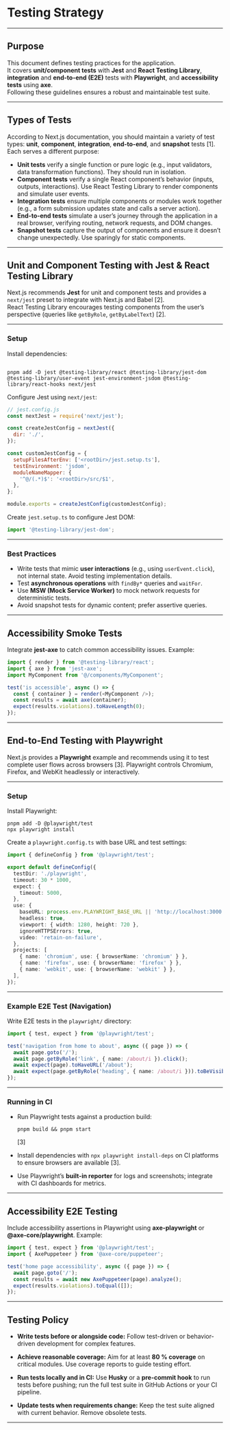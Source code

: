 # Testing Strategy

---

## Purpose

This document defines testing practices for the application.  
It covers **unit/component tests** with **Jest** and **React Testing Library**, **integration** and **end-to-end (E2E)** tests with **Playwright**, and **accessibility tests** using **axe**.  
Following these guidelines ensures a robust and maintainable test suite.

---

## Types of Tests

According to Next.js documentation, you should maintain a variety of test types: **unit**, **component**, **integration**, **end-to-end**, and **snapshot** tests [1].  
Each serves a different purpose:

- **Unit tests** verify a single function or pure logic (e.g., input validators, data transformation functions). They should run in isolation.  
- **Component tests** verify a single React component’s behavior (inputs, outputs, interactions). Use React Testing Library to render components and simulate user events.  
- **Integration tests** ensure multiple components or modules work together (e.g., a form submission updates state and calls a server action).  
- **End-to-end tests** simulate a user’s journey through the application in a real browser, verifying routing, network requests, and DOM changes.  
- **Snapshot tests** capture the output of components and ensure it doesn’t change unexpectedly. Use sparingly for static components.

---

## Unit and Component Testing with Jest & React Testing Library

Next.js recommends **Jest** for unit and component tests and provides a `next/jest` preset to integrate with Next.js and Babel [2].  
React Testing Library encourages testing components from the user’s perspective (queries like `getByRole`, `getByLabelText`) [2].

---

### Setup

Install dependencies:
```

pnpm add -D jest @testing-library/react @testing-library/jest-dom @testing-library/user-event jest-environment-jsdom @testing-library/react-hooks next/jest

````

Configure Jest using `next/jest`:
```js
// jest.config.js
const nextJest = require('next/jest');

const createJestConfig = nextJest({
  dir: './',
});

const customJestConfig = {
  setupFilesAfterEnv: ['<rootDir>/jest.setup.ts'],
  testEnvironment: 'jsdom',
  moduleNameMapper: {
    '^@/(.*)$': '<rootDir>/src/$1',
  },
};

module.exports = createJestConfig(customJestConfig);
````

Create `jest.setup.ts` to configure Jest DOM:

```ts
import '@testing-library/jest-dom';
```

---

### Best Practices

* Write tests that mimic **user interactions** (e.g., using `userEvent.click`), not internal state. Avoid testing implementation details.
* Test **asynchronous operations** with `findBy*` queries and `waitFor`.
* Use **MSW (Mock Service Worker)** to mock network requests for deterministic tests.
* Avoid snapshot tests for dynamic content; prefer assertive queries.

---

## Accessibility Smoke Tests

Integrate **jest-axe** to catch common accessibility issues. Example:

```ts
import { render } from '@testing-library/react';
import { axe } from 'jest-axe';
import MyComponent from '@/components/MyComponent';

test('is accessible', async () => {
  const { container } = render(<MyComponent />);
  const results = await axe(container);
  expect(results.violations).toHaveLength(0);
});
```

---

## End-to-End Testing with Playwright

Next.js provides a **Playwright** example and recommends using it to test complete user flows across browsers [3].
Playwright controls Chromium, Firefox, and WebKit headlessly or interactively.

---

### Setup

Install Playwright:

```
pnpm add -D @playwright/test
npx playwright install
```

Create a `playwright.config.ts` with base URL and test settings:

```ts
import { defineConfig } from '@playwright/test';

export default defineConfig({
  testDir: './playwright',
  timeout: 30 * 1000,
  expect: {
    timeout: 5000,
  },
  use: {
    baseURL: process.env.PLAYWRIGHT_BASE_URL || 'http://localhost:3000',
    headless: true,
    viewport: { width: 1280, height: 720 },
    ignoreHTTPSErrors: true,
    video: 'retain-on-failure',
  },
  projects: [
    { name: 'chromium', use: { browserName: 'chromium' } },
    { name: 'firefox', use: { browserName: 'firefox' } },
    { name: 'webkit', use: { browserName: 'webkit' } },
  ],
});
```

---

### Example E2E Test (Navigation)

Write E2E tests in the `playwright/` directory:

```ts
import { test, expect } from '@playwright/test';

test('navigation from home to about', async ({ page }) => {
  await page.goto('/');
  await page.getByRole('link', { name: /about/i }).click();
  await expect(page).toHaveURL('/about');
  await expect(page.getByRole('heading', { name: /about/i })).toBeVisible();
});
```

---

### Running in CI

* Run Playwright tests against a production build:

  ```
  pnpm build && pnpm start
  ```

  [3]
* Install dependencies with `npx playwright install-deps` on CI platforms to ensure browsers are available [3].
* Use Playwright’s **built-in reporter** for logs and screenshots; integrate with CI dashboards for metrics.

---

## Accessibility E2E Testing

Include accessibility assertions in Playwright using **axe-playwright** or **@axe-core/playwright**. Example:

```ts
import { test, expect } from '@playwright/test';
import { AxePuppeteer } from '@axe-core/puppeteer';

test('home page accessibility', async ({ page }) => {
  await page.goto('/');
  const results = await new AxePuppeteer(page).analyze();
  expect(results.violations).toEqual([]);
});
```

---

## Testing Policy

* **Write tests before or alongside code:**
  Follow test-driven or behavior-driven development for complex features.

* **Achieve reasonable coverage:**
  Aim for at least **80 % coverage** on critical modules.
  Use coverage reports to guide testing effort.

* **Run tests locally and in CI:**
  Use **Husky** or a **pre-commit hook** to run tests before pushing;
  run the full test suite in GitHub Actions or your CI pipeline.

* **Update tests when requirements change:**
  Keep the test suite aligned with current behavior.
  Remove obsolete tests.

---

